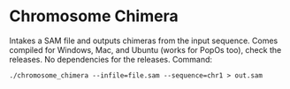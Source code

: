 # Chromosome Chimera

Intakes a SAM file and outputs chimeras from the input sequence. Comes compiled for Windows, Mac, and Ubuntu (works for PopOs too), check the releases. No dependencies for the releases. Command:

`./chromosome_chimera --infile=file.sam --sequence=chr1 > out.sam`
